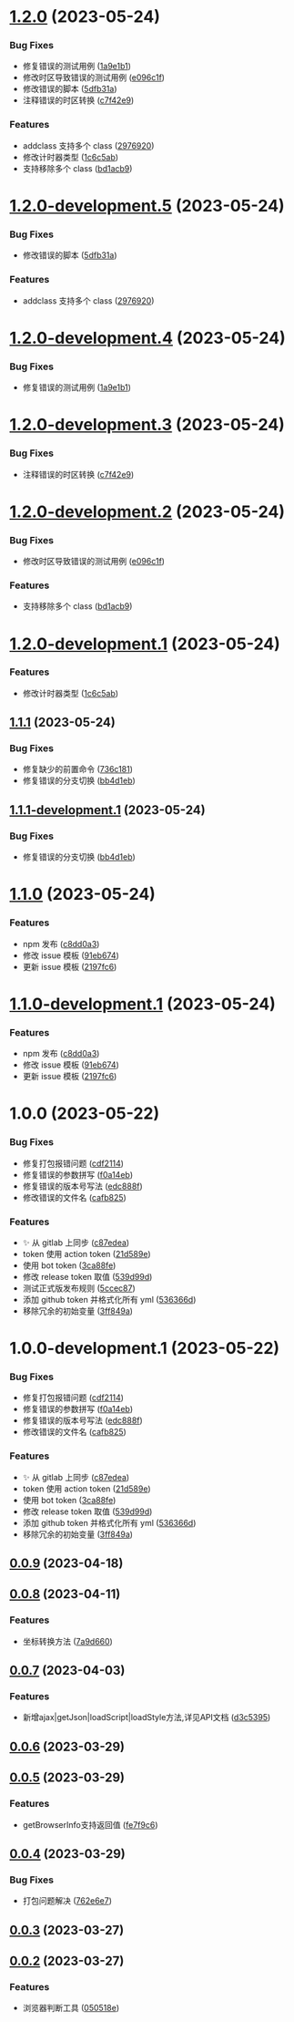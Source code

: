 # [1.2.0](https://github.com/NI-Web-Infra-Team/common-util/compare/v1.1.1...v1.2.0) (2023-05-24)


### Bug Fixes

* 修复错误的测试用例 ([1a9e1b1](https://github.com/NI-Web-Infra-Team/common-util/commit/1a9e1b16f127e8e35e658957721f0572e7a6a9c1))
* 修改时区导致错误的测试用例 ([e096c1f](https://github.com/NI-Web-Infra-Team/common-util/commit/e096c1fef16450a7d0f33dd09e71741f47a4df45))
* 修改错误的脚本 ([5dfb31a](https://github.com/NI-Web-Infra-Team/common-util/commit/5dfb31a59f8c4a0b528de1cb701c279cf6b9b29d))
* 注释错误的时区转换 ([c7f42e9](https://github.com/NI-Web-Infra-Team/common-util/commit/c7f42e95d639cfce5eccd95ed169c6a801e1f5da))


### Features

* addclass 支持多个 class ([2976920](https://github.com/NI-Web-Infra-Team/common-util/commit/29769209345d0739a7fc476243aec2197ce0bbcf))
* 修改计时器类型 ([1c6c5ab](https://github.com/NI-Web-Infra-Team/common-util/commit/1c6c5abbf34bfc757949c66997acc7818d557289))
* 支持移除多个 class ([bd1acb9](https://github.com/NI-Web-Infra-Team/common-util/commit/bd1acb9823cceef3bcd0977aa312305f7da355e2))

# [1.2.0-development.5](https://github.com/NI-Web-Infra-Team/common-util/compare/v1.2.0-development.4...v1.2.0-development.5) (2023-05-24)


### Bug Fixes

* 修改错误的脚本 ([5dfb31a](https://github.com/NI-Web-Infra-Team/common-util/commit/5dfb31a59f8c4a0b528de1cb701c279cf6b9b29d))


### Features

* addclass 支持多个 class ([2976920](https://github.com/NI-Web-Infra-Team/common-util/commit/29769209345d0739a7fc476243aec2197ce0bbcf))

# [1.2.0-development.4](https://github.com/NI-Web-Infra-Team/common-util/compare/v1.2.0-development.3...v1.2.0-development.4) (2023-05-24)


### Bug Fixes

* 修复错误的测试用例 ([1a9e1b1](https://github.com/NI-Web-Infra-Team/common-util/commit/1a9e1b16f127e8e35e658957721f0572e7a6a9c1))

# [1.2.0-development.3](https://github.com/NI-Web-Infra-Team/common-util/compare/v1.2.0-development.2...v1.2.0-development.3) (2023-05-24)


### Bug Fixes

* 注释错误的时区转换 ([c7f42e9](https://github.com/NI-Web-Infra-Team/common-util/commit/c7f42e95d639cfce5eccd95ed169c6a801e1f5da))

# [1.2.0-development.2](https://github.com/NI-Web-Infra-Team/common-util/compare/v1.2.0-development.1...v1.2.0-development.2) (2023-05-24)


### Bug Fixes

* 修改时区导致错误的测试用例 ([e096c1f](https://github.com/NI-Web-Infra-Team/common-util/commit/e096c1fef16450a7d0f33dd09e71741f47a4df45))


### Features

* 支持移除多个 class ([bd1acb9](https://github.com/NI-Web-Infra-Team/common-util/commit/bd1acb9823cceef3bcd0977aa312305f7da355e2))

# [1.2.0-development.1](https://github.com/NI-Web-Infra-Team/common-util/compare/v1.1.1...v1.2.0-development.1) (2023-05-24)


### Features

* 修改计时器类型 ([1c6c5ab](https://github.com/NI-Web-Infra-Team/common-util/commit/1c6c5abbf34bfc757949c66997acc7818d557289))

## [1.1.1](https://github.com/NI-Web-Infra-Team/common-util/compare/v1.1.0...v1.1.1) (2023-05-24)


### Bug Fixes

* 修复缺少的前置命令 ([736c181](https://github.com/NI-Web-Infra-Team/common-util/commit/736c181ffa4130baaa9d9f885b4a1713b5086b22))
* 修复错误的分支切换 ([bb4d1eb](https://github.com/NI-Web-Infra-Team/common-util/commit/bb4d1eba6e004705579776be6e0f248450c61541))

## [1.1.1-development.1](https://github.com/NI-Web-Infra-Team/common-util/compare/v1.1.0...v1.1.1-development.1) (2023-05-24)


### Bug Fixes

* 修复错误的分支切换 ([bb4d1eb](https://github.com/NI-Web-Infra-Team/common-util/commit/bb4d1eba6e004705579776be6e0f248450c61541))

# [1.1.0](https://github.com/NI-Web-Infra-Team/common-util/compare/v1.0.0...v1.1.0) (2023-05-24)


### Features

* npm 发布 ([c8dd0a3](https://github.com/NI-Web-Infra-Team/common-util/commit/c8dd0a377e1f8652610fed64c65d539e3876c345))
* 修改 issue 模板 ([91eb674](https://github.com/NI-Web-Infra-Team/common-util/commit/91eb674f63968207785d252e807708c9cae7a80a))
* 更新 issue 模板 ([2197fc6](https://github.com/NI-Web-Infra-Team/common-util/commit/2197fc6c1de42f64b7d96e55b560387d9f6b6c78))

# [1.1.0-development.1](https://github.com/NI-Web-Infra-Team/common-util/compare/v1.0.0...v1.1.0-development.1) (2023-05-24)


### Features

* npm 发布 ([c8dd0a3](https://github.com/NI-Web-Infra-Team/common-util/commit/c8dd0a377e1f8652610fed64c65d539e3876c345))
* 修改 issue 模板 ([91eb674](https://github.com/NI-Web-Infra-Team/common-util/commit/91eb674f63968207785d252e807708c9cae7a80a))
* 更新 issue 模板 ([2197fc6](https://github.com/NI-Web-Infra-Team/common-util/commit/2197fc6c1de42f64b7d96e55b560387d9f6b6c78))

# 1.0.0 (2023-05-22)


### Bug Fixes

* 修复打包报错问题 ([cdf2114](https://github.com/NI-Web-Infra-Team/common-util/commit/cdf2114523e39a7a2dce981902d412c36da7d1cd))
* 修复错误的参数拼写 ([f0a14eb](https://github.com/NI-Web-Infra-Team/common-util/commit/f0a14eb0bfdfff341a56a719d3a447f9d1ba40f0))
* 修复错误的版本号写法 ([edc888f](https://github.com/NI-Web-Infra-Team/common-util/commit/edc888ff410f5bba49327e58cb23e04683253fc8))
* 修改错误的文件名 ([cafb825](https://github.com/NI-Web-Infra-Team/common-util/commit/cafb82549a25e4d544a7b866928125f88c30c742))


### Features

* ✨ 从 gitlab 上同步 ([c87edea](https://github.com/NI-Web-Infra-Team/common-util/commit/c87edeafd75fda7e3319f821f3e300a748b2fd3f))
* token 使用 action token ([21d589e](https://github.com/NI-Web-Infra-Team/common-util/commit/21d589e225614e0ffdb9918a6f7d3cc6c04c6205))
* 使用 bot token ([3ca88fe](https://github.com/NI-Web-Infra-Team/common-util/commit/3ca88fee6d7b498cf00ae93acda58d6e2bdedec0))
* 修改 release token 取值 ([539d99d](https://github.com/NI-Web-Infra-Team/common-util/commit/539d99d82cccbcff4c8e71ebda3f38ffec059035))
* 测试正式版发布规则 ([5ccec87](https://github.com/NI-Web-Infra-Team/common-util/commit/5ccec87122ad8781519613f76ce07e6e4c10d1c6))
* 添加 github token 并格式化所有 yml ([536366d](https://github.com/NI-Web-Infra-Team/common-util/commit/536366d070cde1b1a2a7a834f4cea853a531e04b))
* 移除冗余的初始变量 ([3ff849a](https://github.com/NI-Web-Infra-Team/common-util/commit/3ff849ac48b80526be55006b6307f18b68438bb1))

# 1.0.0-development.1 (2023-05-22)


### Bug Fixes

* 修复打包报错问题 ([cdf2114](https://github.com/NI-Web-Infra-Team/common-util/commit/cdf2114523e39a7a2dce981902d412c36da7d1cd))
* 修复错误的参数拼写 ([f0a14eb](https://github.com/NI-Web-Infra-Team/common-util/commit/f0a14eb0bfdfff341a56a719d3a447f9d1ba40f0))
* 修复错误的版本号写法 ([edc888f](https://github.com/NI-Web-Infra-Team/common-util/commit/edc888ff410f5bba49327e58cb23e04683253fc8))
* 修改错误的文件名 ([cafb825](https://github.com/NI-Web-Infra-Team/common-util/commit/cafb82549a25e4d544a7b866928125f88c30c742))


### Features

* ✨ 从 gitlab 上同步 ([c87edea](https://github.com/NI-Web-Infra-Team/common-util/commit/c87edeafd75fda7e3319f821f3e300a748b2fd3f))
* token 使用 action token ([21d589e](https://github.com/NI-Web-Infra-Team/common-util/commit/21d589e225614e0ffdb9918a6f7d3cc6c04c6205))
* 使用 bot token ([3ca88fe](https://github.com/NI-Web-Infra-Team/common-util/commit/3ca88fee6d7b498cf00ae93acda58d6e2bdedec0))
* 修改 release token 取值 ([539d99d](https://github.com/NI-Web-Infra-Team/common-util/commit/539d99d82cccbcff4c8e71ebda3f38ffec059035))
* 添加 github token 并格式化所有 yml ([536366d](https://github.com/NI-Web-Infra-Team/common-util/commit/536366d070cde1b1a2a7a834f4cea853a531e04b))
* 移除冗余的初始变量 ([3ff849a](https://github.com/NI-Web-Infra-Team/common-util/commit/3ff849ac48b80526be55006b6307f18b68438bb1))

## [0.0.9](https://gitlab.navinfo.com/CenNavi/cennavifrontend/common-util/compare/v0.0.8...v0.0.9) (2023-04-18)



## [0.0.8](https://gitlab.navinfo.com/CenNavi/cennavifrontend/common-util/compare/v0.0.7...v0.0.8) (2023-04-11)


### Features

* 坐标转换方法 ([7a9d660](https://gitlab.navinfo.com/CenNavi/cennavifrontend/common-util/commit/7a9d660b3788cab54975ff13838cd42a6548e18f))



## [0.0.7](https://gitlab.navinfo.com/CenNavi/cennavifrontend/common-util/compare/v0.0.6...v0.0.7) (2023-04-03)


### Features

* 新增ajax|getJson|loadScript|loadStyle方法,详见API文档 ([d3c5395](https://gitlab.navinfo.com/CenNavi/cennavifrontend/common-util/commit/d3c53958eb93cda86da166a3dc3dd887f5b76a69))



## [0.0.6](https://gitlab.navinfo.com/CenNavi/cennavifrontend/common-util/compare/v0.0.5...v0.0.6) (2023-03-29)



## [0.0.5](https://gitlab.navinfo.com/CenNavi/cennavifrontend/common-util/compare/v0.0.4...v0.0.5) (2023-03-29)


### Features

* getBrowserInfo支持返回值 ([fe7f9c6](https://gitlab.navinfo.com/CenNavi/cennavifrontend/common-util/commit/fe7f9c623b4fe8d4534351ba2a973aff4b2b379b))



## [0.0.4](https://gitlab.navinfo.com/CenNavi/cennavifrontend/common-util/compare/v0.0.3...v0.0.4) (2023-03-29)


### Bug Fixes

* 打包问题解决 ([762e6e7](https://gitlab.navinfo.com/CenNavi/cennavifrontend/common-util/commit/762e6e7fe33823783f4651529b2a01dba948fa57))



## [0.0.3](https://gitlab.navinfo.com/CenNavi/cennavifrontend/common-util/compare/v0.0.2...v0.0.3) (2023-03-27)



## [0.0.2](https://gitlab.navinfo.com/CenNavi/cennavifrontend/common-util/compare/050518ed5fb57e3c6bcf3be22dd410d9efea36cc...v0.0.2) (2023-03-27)


### Features

* 浏览器判断工具 ([050518e](https://gitlab.navinfo.com/CenNavi/cennavifrontend/common-util/commit/050518ed5fb57e3c6bcf3be22dd410d9efea36cc))
